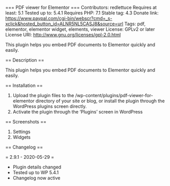 === PDF viewer for Elementor ===
Contributors: redlettuce
Requires at least: 5.1
Tested up to: 5.4.1
Requires PHP: 7.1
Stable tag: 4.3
Donate link: https://www.paypal.com/cgi-bin/webscr?cmd=_s-xclick&hosted_button_id=ALNR5NL5CASJ8&source=url
Tags:  pdf, elementor, elementor widget, elements, viewer
License: GPLv2 or later
License URI: http://www.gnu.org/licenses/gpl-2.0.html

This plugin helps you embed PDF documents to Elementor quickly and easily.

== Description ==

This plugin helps you embed PDF documents to Elementor quickly and easily.

== Installation ==

1) Upload the plugin files to the /wp-content/plugins/pdf-viewer-for-elementor directory of your site or blog, or install the plugin through the WordPress plugins screen directly.
2) Activate the plugin through the ‘Plugins’ screen in WordPress


== Screenshots ==

1. Settings
2. Widgets

== Changelog ==

= 2.9.1 - 2020-05-29 =
* Plugin details changed
* Tested up to WP 5.4.1
* Changelog now active


